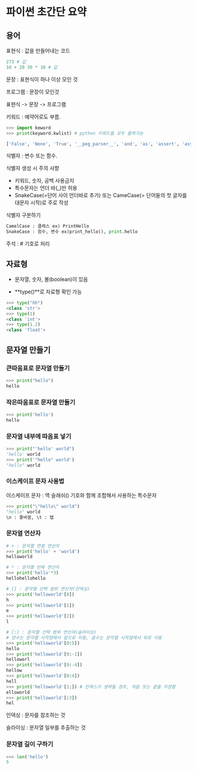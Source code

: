 # 파이썬 초간단 요약

## 용어

표현식 : 값을 만들어내는 코드

```python
273 # 값
10 + 20 30 * 10 # 값
```

문장 : 표현식이 하나 이상 모인 것

프로그램 : 문장이 모인것

표현식 -> 문장 -> 프로그램

키워드 : 예약어로도 부름.

```python
>>> import keword
>>> print(keyword.kwlist) # python 키워드들 모두 출력가능

['False', 'None', 'True', '__peg_parser__', 'and', 'as', 'assert', 'async', 'await', 'break', 'class', 'continue', 'def', 'del', 'elif', 'else', 'except', 'finally', 'for', 'from', 'global', 'if', 'import', 'in', 'is', 'lambda', 'nonlocal', 'not', 'or', 'pass', 'raise', 'return', 'try', 'while', 'with', 'yield']

```

식별자 : 변수 또는 함수.

식별자 생성 시 주의 사항 

- 키워드, 숫자, 공백 사용금지
- 특수문자는 언더 바(_)만 허용
- SnakeCase(=단어 사이 언더바로 추가) 또는 CameCase(= 단어들의 첫 글자를 대문자 시작)로 주로 작성

식별자 구분하기

```python
CamelCase : 클래스 ex) PrintHello
SnakeCase : 함수, 변수 ex)print_hello(), print.hello
```

주석 : # 기호로 처리



##  자료형

- 문자열, 숫자, 불(boolean)이 있음

- **type()**로 자료형 확인 가능

```python
>>> type("hh")
<class 'str'>
>>> type(1)
<class 'int'>
>>> type(1.2)
<class 'float'>
```



## 문자열 만들기

### 큰따움표로 문자열 만들기

```python
>>> print("hello")
hello
```

### 작은따움표로 문자열 만들기

```python
>>> print('hello')
hello
```

### 문자열 내부에 따옴표 넣기

```python
>>> print("'hello' world")
'hello' world
>>> print('"hello" world')
"hello" world
```

### 이스케이프 문자 사용법

이스케이프 문자 : 역 슬래쉬(\) 기호와 함께 조합해서 사용하는 특수문자

```python
>>> print("\"hello\" world")
"hello" world
\n : 줄바꿈, \t : 탭
```



### 문자열 연산자

```python
# + : 문자열 연결 연산자
>>> print('hello' + 'world')
helloworld

# * : 문자열 반복 연산자
>>> print('hello'*3)
hellohellohello

# [] : 문자열 선택 범위 연산자(인덱싱) 
>>> print('helloworld'[0])
h
>>> print('helloworld'[1])
e
>>> print('helloworld'[2])
l

# [:] : 문자열 선택 범위 연산자(슬라이싱) 
# 양수는 문자열 시작점에서 앞으로 이동, 음수는 문자열 시작점에서 뒤로 이동
>>> print('helloworld'[0:5])
hello
>>> print('helloworld'[0:-1])
helloworl
>>> print('helloworld'[0:-4])
hellow
>>> print('helloworld'[0:4])
hell
>>> print('helloworld'[1:]) # 인덱스가 생략될 경우, 처음 또는 끝을 지정함
elloworld
>>> print('helloworld'[:3])
hel
```

인덱싱 : 문자를 참조하는 것

슬라이싱 : 문자열 일부를 추출하는 것



### 문자열 길이 구하기

```python
>>> len('hello')
5
```



